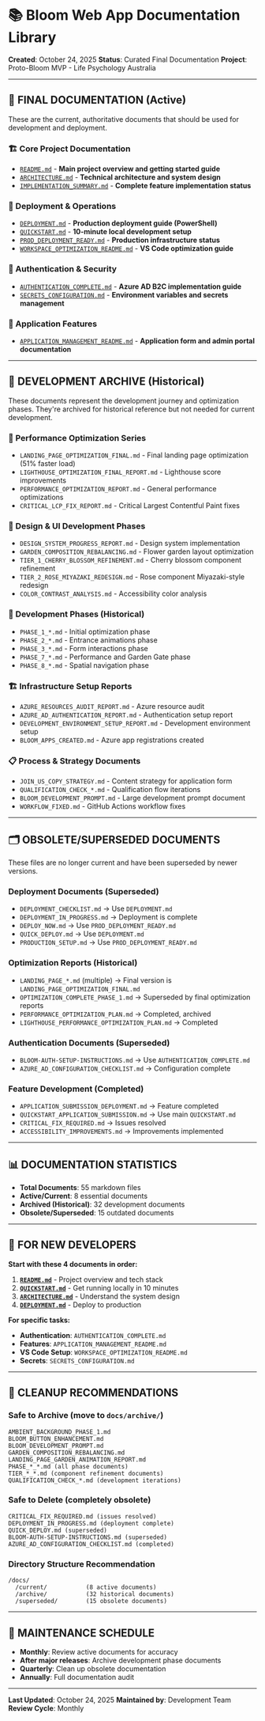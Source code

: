 # 📚 Bloom Web App Documentation Library

**Created**: October 24, 2025
**Status**: Curated Final Documentation
**Project**: Proto-Bloom MVP - Life Psychology Australia

---

## 📖 **FINAL DOCUMENTATION (Active)**

These are the current, authoritative documents that should be used for development and deployment.

### **🏗️ Core Project Documentation**

- [`README.md`](README.md) - **Main project overview and getting started guide**
- [`ARCHITECTURE.md`](ARCHITECTURE.md) - **Technical architecture and system design**
- [`IMPLEMENTATION_SUMMARY.md`](IMPLEMENTATION_SUMMARY.md) - **Complete feature implementation status**

### **🚀 Deployment & Operations**

- [`DEPLOYMENT.md`](DEPLOYMENT.md) - **Production deployment guide (PowerShell)**
- [`QUICKSTART.md`](QUICKSTART.md) - **10-minute local development setup**
- [`PROD_DEPLOYMENT_READY.md`](PROD_DEPLOYMENT_READY.md) - **Production infrastructure status**
- [`WORKSPACE_OPTIMIZATION_README.md`](WORKSPACE_OPTIMIZATION_README.md) - **VS Code optimization guide**

### **🔐 Authentication & Security**

- [`AUTHENTICATION_COMPLETE.md`](AUTHENTICATION_COMPLETE.md) - **Azure AD B2C implementation guide**
- [`SECRETS_CONFIGURATION.md`](SECRETS_CONFIGURATION.md) - **Environment variables and secrets management**

### **📱 Application Features**

- [`APPLICATION_MANAGEMENT_README.md`](APPLICATION_MANAGEMENT_README.md) - **Application form and admin portal documentation**

---

## 📂 **DEVELOPMENT ARCHIVE (Historical)**

These documents represent the development journey and optimization phases. They're archived for historical reference but not needed for current development.

### **🎨 Performance Optimization Series**

- `LANDING_PAGE_OPTIMIZATION_FINAL.md` - Final landing page optimization (51% faster load)
- `LIGHTHOUSE_OPTIMIZATION_FINAL_REPORT.md` - Lighthouse score improvements
- `PERFORMANCE_OPTIMIZATION_REPORT.md` - General performance optimizations
- `CRITICAL_LCP_FIX_REPORT.md` - Critical Largest Contentful Paint fixes

### **🌸 Design & UI Development Phases**

- `DESIGN_SYSTEM_PROGRESS_REPORT.md` - Design system implementation
- `GARDEN_COMPOSITION_REBALANCING.md` - Flower garden layout optimization
- `TIER_1_CHERRY_BLOSSOM_REFINEMENT.md` - Cherry blossom component refinement
- `TIER_2_ROSE_MIYAZAKI_REDESIGN.md` - Rose component Miyazaki-style redesign
- `COLOR_CONTRAST_ANALYSIS.md` - Accessibility color analysis

### **🔄 Development Phases (Historical)**

- `PHASE_1_*.md` - Initial optimization phase
- `PHASE_2_*.md` - Entrance animations phase
- `PHASE_3_*.md` - Form interactions phase
- `PHASE_7_*.md` - Performance and Garden Gate phase
- `PHASE_8_*.md` - Spatial navigation phase

### **🏗️ Infrastructure Setup Reports**

- `AZURE_RESOURCES_AUDIT_REPORT.md` - Azure resource audit
- `AZURE_AD_AUTHENTICATION_REPORT.md` - Authentication setup report
- `DEVELOPMENT_ENVIRONMENT_SETUP_REPORT.md` - Development environment setup
- `BLOOM_APPS_CREATED.md` - Azure app registrations created

### **📋 Process & Strategy Documents**

- `JOIN_US_COPY_STRATEGY.md` - Content strategy for application form
- `QUALIFICATION_CHECK_*.md` - Qualification flow iterations
- `BLOOM_DEVELOPMENT_PROMPT.md` - Large development prompt document
- `WORKFLOW_FIXED.md` - GitHub Actions workflow fixes

---

## 🗂️ **OBSOLETE/SUPERSEDED DOCUMENTS**

These files are no longer current and have been superseded by newer versions.

### **Deployment Documents (Superseded)**

- `DEPLOYMENT_CHECKLIST.md` → Use `DEPLOYMENT.md`
- `DEPLOYMENT_IN_PROGRESS.md` → Deployment is complete
- `DEPLOY_NOW.md` → Use `PROD_DEPLOYMENT_READY.md`
- `QUICK_DEPLOY.md` → Use `DEPLOYMENT.md`
- `PRODUCTION_SETUP.md` → Use `PROD_DEPLOYMENT_READY.md`

### **Optimization Reports (Historical)**

- `LANDING_PAGE_*.md` (multiple) → Final version is `LANDING_PAGE_OPTIMIZATION_FINAL.md`
- `OPTIMIZATION_COMPLETE_PHASE_1.md` → Superseded by final optimization reports
- `PERFORMANCE_OPTIMIZATION_PLAN.md` → Completed, archived
- `LIGHTHOUSE_PERFORMANCE_OPTIMIZATION_PLAN.md` → Completed

### **Authentication Documents (Superseded)**

- `BLOOM-AUTH-SETUP-INSTRUCTIONS.md` → Use `AUTHENTICATION_COMPLETE.md`
- `AZURE_AD_CONFIGURATION_CHECKLIST.md` → Configuration complete

### **Feature Development (Completed)**

- `APPLICATION_SUBMISSION_DEPLOYMENT.md` → Feature completed
- `QUICKSTART_APPLICATION_SUBMISSION.md` → Use main `QUICKSTART.md`
- `CRITICAL_FIX_REQUIRED.md` → Issues resolved
- `ACCESSIBILITY_IMPROVEMENTS.md` → Improvements implemented

---

## 📊 **DOCUMENTATION STATISTICS**

- **Total Documents**: 55 markdown files
- **Active/Current**: 8 essential documents
- **Archived (Historical)**: 32 development documents
- **Obsolete/Superseded**: 15 outdated documents

---

## 🎯 **FOR NEW DEVELOPERS**

**Start with these 4 documents in order:**

1. **[`README.md`](README.md)** - Project overview and tech stack
2. **[`QUICKSTART.md`](QUICKSTART.md)** - Get running locally in 10 minutes
3. **[`ARCHITECTURE.md`](ARCHITECTURE.md)** - Understand the system design
4. **[`DEPLOYMENT.md`](DEPLOYMENT.md)** - Deploy to production

**For specific tasks:**

- **Authentication**: `AUTHENTICATION_COMPLETE.md`
- **Features**: `APPLICATION_MANAGEMENT_README.md`
- **VS Code Setup**: `WORKSPACE_OPTIMIZATION_README.md`
- **Secrets**: `SECRETS_CONFIGURATION.md`

---

## 🧹 **CLEANUP RECOMMENDATIONS**

### **Safe to Archive** (move to `docs/archive/`)

```
AMBIENT_BACKGROUND_PHASE_1.md
BLOOM_BUTTON_ENHANCEMENT.md
BLOOM_DEVELOPMENT_PROMPT.md
GARDEN_COMPOSITION_REBALANCING.md
LANDING_PAGE_GARDEN_ANIMATION_REPORT.md
PHASE_*_*.md (all phase documents)
TIER_*_*.md (component refinement documents)
QUALIFICATION_CHECK_*.md (development iterations)
```

### **Safe to Delete** (completely obsolete)

```
CRITICAL_FIX_REQUIRED.md (issues resolved)
DEPLOYMENT_IN_PROGRESS.md (deployment complete)
QUICK_DEPLOY.md (superseded)
BLOOM-AUTH-SETUP-INSTRUCTIONS.md (superseded)
AZURE_AD_CONFIGURATION_CHECKLIST.md (completed)
```

### **Directory Structure Recommendation**

```
/docs/
  /current/           (8 active documents)
  /archive/           (32 historical documents)
  /superseded/        (15 obsolete documents)
```

---

## 🔄 **MAINTENANCE SCHEDULE**

- **Monthly**: Review active documents for accuracy
- **After major releases**: Archive development phase documents
- **Quarterly**: Clean up obsolete documentation
- **Annually**: Full documentation audit

---

**Last Updated**: October 24, 2025
**Maintained by**: Development Team
**Review Cycle**: Monthly
